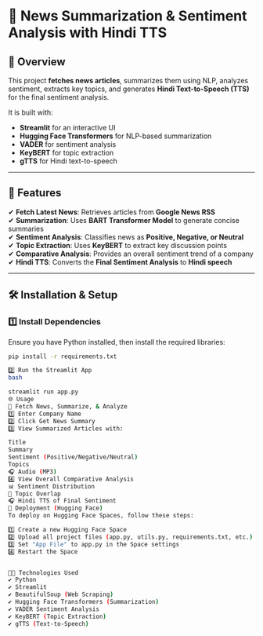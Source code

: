 # 📰 News Summarization & Sentiment Analysis with Hindi TTS

## 🚀 Overview
This project **fetches news articles**, summarizes them using NLP, analyzes sentiment, extracts key topics, and generates **Hindi Text-to-Speech (TTS)** for the final sentiment analysis.

It is built with:
- **Streamlit** for an interactive UI
- **Hugging Face Transformers** for NLP-based summarization
- **VADER** for sentiment analysis
- **KeyBERT** for topic extraction
- **gTTS** for Hindi text-to-speech

---

## **🎯 Features**
✔ **Fetch Latest News**: Retrieves articles from **Google News RSS**  
✔ **Summarization**: Uses **BART Transformer Model** to generate concise summaries  
✔ **Sentiment Analysis**: Classifies news as **Positive, Negative, or Neutral**  
✔ **Topic Extraction**: Uses **KeyBERT** to extract key discussion points  
✔ **Comparative Analysis**: Provides an overall sentiment trend of a company  
✔ **Hindi TTS**: Converts the **Final Sentiment Analysis** to **Hindi speech**  

---

## **🛠 Installation & Setup**
### **1️⃣ Install Dependencies**
Ensure you have Python installed, then install the required libraries:
```bash
pip install -r requirements.txt

2️⃣ Run the Streamlit App
bash

streamlit run app.py
🌐 Usage
📌 Fetch News, Summarize, & Analyze
1️⃣ Enter Company Name
2️⃣ Click Get News Summary
3️⃣ View Summarized Articles with:

Title
Summary
Sentiment (Positive/Negative/Neutral)
Topics
🎧 Audio (MP3)
4️⃣ View Overall Comparative Analysis
📊 Sentiment Distribution
🔎 Topic Overlap
🎧 Hindi TTS of Final Sentiment
📡 Deployment (Hugging Face)
To deploy on Hugging Face Spaces, follow these steps:

1️⃣ Create a new Hugging Face Space
2️⃣ Upload all project files (app.py, utils.py, requirements.txt, etc.)
3️⃣ Set "App File" to app.py in the Space settings
4️⃣ Restart the Space


👨‍💻 Technologies Used
✔ Python
✔ Streamlit
✔ BeautifulSoup (Web Scraping)
✔ Hugging Face Transformers (Summarization)
✔ VADER Sentiment Analysis
✔ KeyBERT (Topic Extraction)
✔ gTTS (Text-to-Speech)

